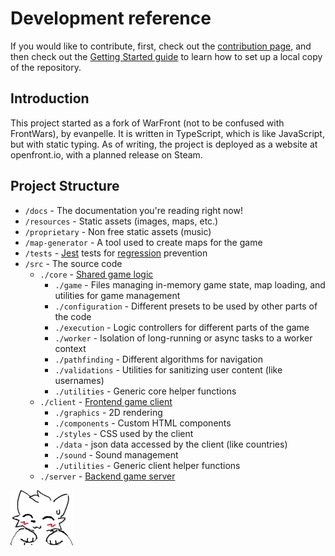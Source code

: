 # Development reference

If you would like to contribute, first, check out the [contribution page](contribute.md), and then check out the [Getting Started guide](getting_started.md) to learn how to set up a local copy of the repository.

## Introduction

This project started as a fork of WarFront (not to be confused with FrontWars), by evanpelle. It is written in TypeScript, which is like JavaScript, but with static typing. As of writing, the project is deployed as a website at openfront.io, with a planned release on Steam.

## Project Structure

* `/docs` - The documentation you're reading right now!
* `/resources` - Static assets (images, maps, etc.)
* `/proprietary` - Non free static assets (music)
* `/map-generator` - A tool used to create maps for the game
* `/tests` - [Jest](https://jestjs.io/) tests for [regression](https://en.wikipedia.org/wiki/Regression_testing) prevention
* `/src` - The source code
	* `./core` - [Shared game logic](core.md)
		* `./game` - Files managing in-memory game state, map loading, and utilities for game management
		* `./configuration` - Different presets to be used by other parts of the code
		* `./execution` - Logic controllers for different parts of the game
		* `./worker` - Isolation of long-running or async tasks to a worker context
		* `./pathfinding` - Different algorithms for navigation
		* `./validations` - Utilities for sanitizing user content (like usernames)
		* `./utilities` - Generic core helper functions
	* `./client` - [Frontend game client](client.md)
		* `./graphics` - 2D rendering
		* `./components` - Custom HTML components
		* `./styles` - CSS used by the client
		* `./data` - json data accessed by the client (like countries)
		* `./sound` - Sound management
		* `./utilities` - Generic client helper functions
	* `./server` - [Backend game server](server.md)


![](./res/sample.png)